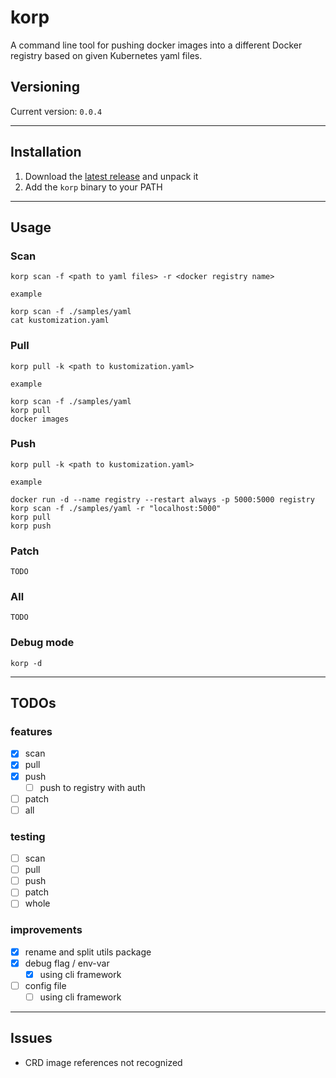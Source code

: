 
# korp
A command line tool for pushing docker images into a different Docker registry based on given Kubernetes yaml files.

## Versioning

Current version: `0.0.4`

---

## Installation

1. Download the [latest release](https://github.com/swisscom/korp/releases) and unpack it
2. Add the `korp` binary to your PATH

---

## Usage

### Scan

```
korp scan -f <path to yaml files> -r <docker registry name>
```

`example`

```
korp scan -f ./samples/yaml
cat kustomization.yaml
```

### Pull

```
korp pull -k <path to kustomization.yaml>
```

`example`

```
korp scan -f ./samples/yaml
korp pull
docker images
```

### Push

```
korp pull -k <path to kustomization.yaml>
```

`example`

```
docker run -d --name registry --restart always -p 5000:5000 registry
korp scan -f ./samples/yaml -r "localhost:5000"
korp pull
korp push
```

### Patch

`TODO`

### All

`TODO`

### Debug mode

```
korp -d
```

---

## TODOs

### features

- [x] scan
- [x] pull
- [x] push
  - [ ] push to registry with auth
- [ ] patch
- [ ] all

### testing

- [ ] scan
- [ ] pull
- [ ] push
- [ ] patch
- [ ] whole

### improvements

- [x] rename and split utils package
- [x] debug flag / env-var
  - [x] using cli framework
- [ ] config file
  - [ ] using cli framework

---

## Issues

- CRD image references not recognized
